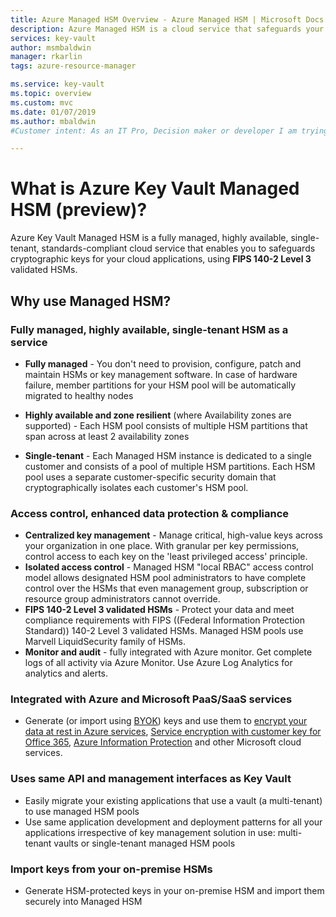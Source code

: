 ```yaml
---
title: Azure Managed HSM Overview - Azure Managed HSM | Microsoft Docs
description: Azure Managed HSM is a cloud service that safeguards your cryptographic keys for cloud applications.
services: key-vault
author: msmbaldwin
manager: rkarlin
tags: azure-resource-manager

ms.service: key-vault
ms.topic: overview
ms.custom: mvc
ms.date: 01/07/2019
ms.author: mbaldwin
#Customer intent: As an IT Pro, Decision maker or developer I am trying to learn what Managed HSM is and if it offers anything that could be used in my organization.

---
```

# What is Azure Key Vault Managed HSM (preview)?

Azure Key Vault Managed HSM is a fully managed, highly available, single-tenant, standards-compliant cloud service that enables you to safeguards cryptographic keys for your cloud applications, using **FIPS  140-2 Level 3** validated HSMs.  

## Why use Managed HSM?


### Fully managed, highly available, single-tenant HSM as a service
 
- **Fully managed** - You don't need to provision, configure, patch and maintain HSMs or key management software. In case of hardware failure, member partitions for your HSM pool will be automatically migrated to healthy nodes

- **Highly available and zone resilient**   (where Availability zones are supported) - Each HSM pool consists of multiple HSM partitions that span across at least 2 availability zones

- **Single-tenant** - Each Managed HSM instance is dedicated to a single customer and consists of a pool of multiple HSM partitions. Each HSM pool uses a separate customer-specific security domain that cryptographically isolates each customer's HSM pool.

### Access control, enhanced data protection & compliance

- **Centralized key management** - Manage critical, high-value keys across your organization in one place. With granular per key permissions, control access to each key on the 'least privileged access' principle.
- **Isolated access control** - Managed HSM "local RBAC" access control model allows designated HSM pool administrators to have complete control over the HSMs that even management group, subscription or resource group administrators cannot override.
- **FIPS 140-2 Level 3 validated HSMs** - Protect your data and meet compliance requirements with FIPS ((Federal Information Protection Standard)) 140-2 Level 3 validated HSMs. Managed HSM pools use Marvell LiquidSecurity family of HSMs.
- **Monitor and audit** - fully integrated with Azure monitor. Get complete logs of all activity via Azure Monitor. Use Azure Log Analytics for analytics and alerts.

### Integrated with Azure and Microsoft PaaS/SaaS services 
- Generate (or import using [BYOK](hsm-protected-keys-byok.md)) keys and use them to [encrypt your data at rest in Azure services](../../security/fundamentals/encryption-atrest.md), [Service encryption with customer key for Office 365](/microsoft-365/compliance/customer-key-overview), [Azure Information Protection](https://docs.microsoft.com/azure/information-protection/what-is-information-protection) and other Microsoft cloud services.

### Uses same API and management interfaces as Key Vault
- Easily migrate your existing applications that use a vault (a multi-tenant) to use managed HSM pools
- Use same application development and deployment patterns for all your applications irrespective of key management solution in use: multi-tenant vaults or single-tenant managed HSM pools

### Import keys from your on-premise HSMs
- Generate HSM-protected keys in your on-premise HSM and import them securely into Managed HSM
